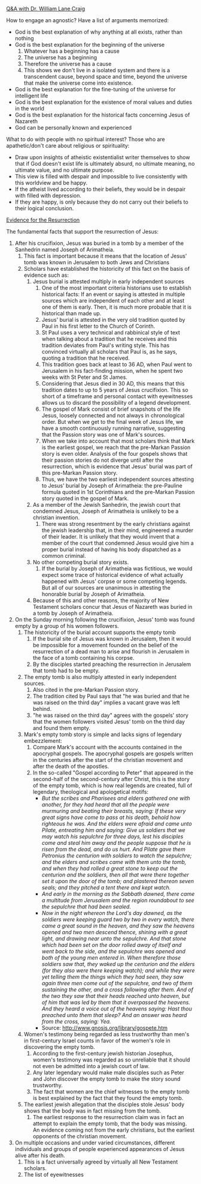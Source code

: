 
[Q&A with Dr. William Lane Craig](https://www.youtube.com/watch?v=K3HHPxHpd-Q)

How to engage an agnostic? Have a list of arguments memorized:
- God is the best explanation of why anything at all exists, rather than nothing
- God is the best explanation for the beginning of the universe
	1. Whatever has a beginning has a cause
	2. The universe has a beginning
	3. Therefore the universe has a cause
	4. This shows we don't live in a isolated system and there is a transcendent cause, beyond space and time, beyond the universe that make the universe come into existence.
- God is the best explanation for the fine-tuning of the universe for intelligent life
- God is the best explanation for the existence of moral values and duties in the world
- God is the best explanation for the historical facts concerning Jesus of Nazareth
- God can be personally known and experienced

What to do with people with no spiritual interest? Those who are apathetic/don't care about religious or spirituality:
- Draw upon insights of atheistic existentialist writer themselves to show that if God doesn't exist life is ultimately absurd, no ultimate meaning, no ultimate value, and no ultimate purpose.
- This view is filled with despair and impossible to live consistently with this worldview and be happy.
- If the atheist lived according to their beliefs, they would be in despair with filled with depression.
- If they are happy, is only because they do not carry out their beliefs to their logical conclusion.

[Evidence for the Resurrection](https://www.youtube.com/watch?v=Z8lkuuhVkOI)

The fundamental facts that support the resurrection of Jesus:
1. After his crucifixion, Jesus was buried in a tomb by a member of the Sanhedrin named Joseph of Arimatheia.
	1. This fact is important because it means that the location of Jesus' tomb was known in Jerusalem to both Jews and Christians
	2. Scholars have established the historicity of this fact on the basis of evidence such as:
		1. Jesus burial is attested multiply in early independent sources
			1. One of the most important criteria historians use to establish historical facts: If an event or saying is attested in multiple sources which are independent of each other and at least one of them is early. Then, it is much more probable that it is historical than made up.
			2. Jesus' burial is attested in the very old tradition quoted by Paul in his first letter to the Church of Corinth.
			3. St Paul uses a very technical and rabbinical style of text when talking about a tradition that he receives and this tradition deviates from Paul's writing style. This has convinced virtually all scholars that Paul is, as he says, quoting a tradition that he received.
			4. This tradition goes back at least to 36 AD, when Paul went to Jerusalem in his fact-finding mission, when he spent two weeks with St Peter and St James.
			5. Considering that Jesus died in 30 AD, this means that this tradition dates to up to 5 years of Jesus crucifixion. This so short of a timeframe and personal contact with eyewitnesses allows us to discard the possibility of a legend development.
			6. The gospel of Mark consist of brief snapshots of the life Jesus, loosely connected and not always in chronological order. But when we get to the final week of Jesus life, we have a smooth continuously running narrative, suggesting that the Passion story was one of Mark's sources.
			7. When we take into account that most scholars think that Mark is the earliest gospel, we reach that the pre-Markan Passion story is even older. Analysis of the four gospels shows that their passion stories do not diverge until after the resurrection, which is evidence that Jesus' burial was part of this pre-Markan Passion story.
			8. Thus, we have the two earliest independent sources attesting to Jesus' burial by Joseph of Arimatheia: the pre-Pauline formula quoted in 1st Corinthians and the pre-Markan Passion story quoted in the gospel of Mark.
		2. As a member of the Jewish Sanhedrin, the jewish court that condemned Jesus, Joseph of Arimatheia is unlikely to be a christian invention.
			1. There was strong resentment by the early christians against the jewish leadership that, in their mind, engineered a murder of their leader. It is unlikely that they would invent that a member of the court that condemned Jesus would give him a proper burial instead of having his body dispatched as a common criminal.
		3. No other competing burial story exists.
			1. If the burial by Joseph of Arimatheia was fictitious, we would expect some trace of historical evidence of what actually happened with Jesus' corpse or some competing legends. But all of our sources are unanimous in attesting the honorable burial by Joseph of Arimatheia.
		4. Because of this and other reasons, the majority of New Testament scholars concur that Jesus of Nazareth was buried in a tomb by Joseph of Arimatheia.
2. On the Sunday morning following the crucifixion, Jesus' tomb was found empty by a group of his women followers.
	1. The historicity of the burial account supports the empty tomb
		1. If the burial site of Jesus was known in Jerusalem, then it would be impossible for a movement founded on the belief of the resurrection of a dead man to arise and flourish in Jerusalem in the face of a tomb containing his corpse.
		2. By the disciples started preaching the resurrection in Jerusalem that tomb had to be empty.
	2. The empty tomb is also multiply attested in early independent sources.
		1. Also cited in the pre-Markan Passion story.
		2. The tradition cited by Paul says that "he was buried and that he was raised on the third day" implies a vacant grave was left behind.
		3. "he was raised on the third day" agrees with the gospels' story that the women followers visited Jesus' tomb on the third day and found them empty.
	3. Mark's empty tomb story is simple and lacks signs of legendary embezzlement:
		1. Compare Mark's account with the accounts contained in the apocryphal gospels. The apocryphal gospels are gospels written in the centuries after the start of the christian movement and after the death of the apostles.
		2. In the so-called "Gospel according to Peter" that appeared in the second-half of the second-century after Christ, this is the story of the empty tomb, which is how real legends are created, full of legendary, theological and apologetical motifs:
			* *But the scribes and Pharisees and elders gathered one with another, for they had heard that all the people were murmuring and beating their breasts, saying: If these very great signs have come to pass at his death, behold how righteous he was. And the elders were afraid and came unto Pilate, entreating him and saying: Give us soldiers that we may watch his sepulchre for three days, lest his disciples come and steal him away and the people suppose that he is risen from the dead, and do us hurt. And Pilate gave them Petronius the centurion with soldiers to watch the sepulchre; and the elders and scribes came with them unto the tomb, and when they had rolled a great stone to keep out the centurion and the soldiers, then all that were there together set it upon the door of the tomb; and plastered thereon seven seals; and they pitched a tent there and kept watch.*
			* *And early in the morning as the Sabbath dawned, there came a multitude from Jerusalem and the region roundabout to see the sepulchre that had been sealed.*
			* *Now in the night whereon the Lord's day dawned, as the soldiers were keeping guard two by two in every watch, there came a great sound in the heaven, and they saw the heavens opened and two men descend thence, shining with a great light, and drawing near unto the sepulchre. And that stone which had been set on the door rolled away of itself and went back to the side, and the sepulchre was opened and both of the young men entered in. When therefore those soldiers saw that, they waked up the centurion and the elders (for they also were there keeping watch); and while they were yet telling them the things which they had seen, they saw again three men come out of the sepulchre, and two of them sustaining the other, and a cross following after them. And of the two they saw that their heads reached unto heaven, but of him that was led by them that it overpassed the heavens. And they heard a voice out of the heavens saying: Hast thou preached unto them that sleep? And an answer was heard from the cross, saying: Yea.*
			* Source: http://www.gnosis.org/library/gospete.htm
	4. Women's testimony being regarded as less trustworthy than men's in first-century Israel counts in favor of the women's role in discovering the empty tomb.
		1. According to the first-century jewish historian Josephus, women's testimony was regarded as so unreliable that it should not even be admitted into a jewish court of law.
		2. Any later legendary would make male disciples such as Peter and John discover the empty tomb to make the story sound trustworthy.
		3. The fact that women are the chief witnesses to the empty tomb is best explained by the fact that they found the empty tomb. 
	5. The earliest jewish allegation that the disciples stole Jesus' body shows that the body was in fact missing from the tomb.
		1. The earliest response to the resurrection claim was in fact an attempt to explain the empty tomb, that the body was missing. An evidence coming not from the early christians, but the earliest opponents of the christian movement. 
3. On multiple occasions and under varied circumstances, different individuals and groups of people experienced appearances of Jesus alive after his death.
	1. This is a fact universally agreed by virtually all New Testament scholars.
	2. The list of eyewitnesses